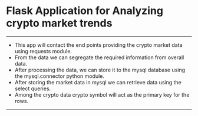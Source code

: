 # Flask Application for Analyzing crypto market trends
---
* This app will contact the end points providing the crypto market data using requests module.
* From the data we can segregate the required information from overall data.
* After processing the data, we can store it to the mysql database using the mysql.connector python module.
* After storing the market data in mysql we can retrieve data using the select queries.
* Among the crypto data crypto symbol will act as the primary key for the rows.
---